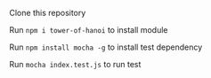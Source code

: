 Clone this repository

Run `npm i tower-of-hanoi` to install module

Run `npm install mocha -g` to install test dependency

Run `mocha index.test.js` to run test
